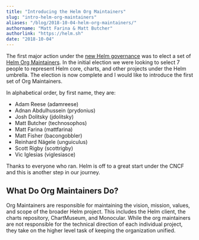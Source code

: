 ```yaml
---
title: "Introducing the Helm Org Maintainers"
slug: "intro-helm-org-maintainers"
aliases: "/blog/2018-10-04-helm-org-maintainers/"
authorname: "Matt Farina & Matt Butcher"
authorlink: "https://helm.sh"
date: "2018-10-04"
---
```


The first major action under the [new Helm governance](https://www.helm.sh/blog/new-gov-and-elections/index.html) was to elect a set of [Helm Org Maintainers](https://github.com/helm/community/blob/52161625acabf4187ae052f4e5fdd36daea91684/governance/governance.md#helm-org-maintainers). In the initial election we were looking to select 7 people to represent Helm core, charts, and other projects under the Helm umbrella. The election is now complete and I would like to introduce the first set of Org Maintainers.  <!--more-->

In alphabetical order, by first name, they are:

* Adam Reese (adamreese)
* Adnan Abdulhussein (prydonius)
* Josh Dolitsky (jdolitsky)
* Matt Butcher (technosophos)
* Matt Farina (mattfarina)
* Matt Fisher (bacongobbler)
* Reinhard Nägele (unguiculus)
* Scott Rigby (scottrigby)
* Vic Iglesias (viglesiasce)

Thanks to everyone who ran. Helm is off to a great start under the CNCF and this is another step in our journey.

## What Do Org Maintainers Do?

Org Maintainers are responsible for maintaining the vision, mission, values, and scope of the broader Helm project. This includes the Helm client, the charts repository, ChartMuseum, and Monocular. While the org maintainers are not responsible for the technical direction of each individual project, they take on the higher level task of keeping the organization unified.

